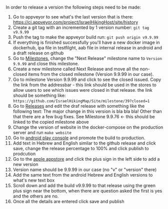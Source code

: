 In order to release a version the following steps need to be made:
1. Go to appveyor to see what's the last version that is there: https://ci.appveyor.com/project/IsraelHikingHost/site/history
2. Create a git tag with an incremented by 1 version number: `git tag v9.9.99`
3. Push the tag to make the appveyor build run: `git push origin v9.9.99`
4. If everything is finished successfully you'll have a new docker image in dockerhub, ipa file in testfilght, aab file in internal release in android and a draft release on github
5. Go to [Milestones](https://github.com/IsraelHikingMap/Site/milestones), change the "Next Release" milestone name to `Version 9.9.99` and close this milestone.
6. Create a new milestone called Next Release and move all the non-closed items from the closed milestone (Version 9.9.99 in our case).
7. Go to milestone Version 9.9.99 and click to see the closed issued. Copy the link from the addressbar - this link should be used in the stores to allow users to see which issues were closed in that release. the link should be something like: `https://github.com/IsraelHikingMap/Site/milestone/39?closed=1`
8. Go to [Releases](https://github.com/IsraelHikingMap/Site/releases) and edit the draf release with something like the following text:
The major change in this version is bla bla bla!
Other than that there are a few bug fixes.
See Milestone 9.9.76 <- this should be linked to the copied milestone above
9. Change the version of website in the docker-compose on the production server and run `make website`
10. Go to [android play console](https://play.google.com/console/u/0/developers/5619452735099300275/app/4974433974190113457/tracks/internal-testing) and promote the build to production.
11. Add text in Hebrew and English similar to the github release and click save, change the release percentage to 100% and click publish to prodcution
12. Go to the [apple appstore](https://appstoreconnect.apple.com/apps/1451300509/appstore/ios/version/deliverable) and click the plus sign in the left side to add a new version
13. Version name should be 9.9.99 in our case (no "v" or "version" there)
14. Add the same text from the android Hebrew and English versions to what's new text box
15. Scroll down and add the build v9.9.99 to that release using the green plus sign near the bottom, when there are question asked the first is yes and the others are no.
16. Once all the details are entered click save and publish
